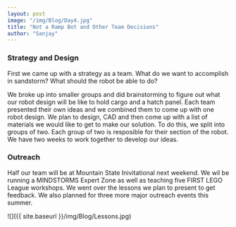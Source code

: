 ```yaml
---
layout: post
image: "/img/Blog/Day4.jpg"
title: "Not a Ramp Bot and Other Team Decisions"
author: "Sanjay"
---
```


### Strategy and Design

First we came up with a strategy as a team. What do we want to accomplish in sandstorm? What should the robot be able to do?

We broke up into smaller groups and did brainstorming to figure out what our robot design will be like to hold cargo and a hatch panel. Each team presented their own ideas and we combined them to come up with one robot design. We plan to design, CAD and then come up with a list of materials we would like to get to make our solution. To do this, we split into groups of two. Each group of two is resposible for their section of the robot.  We have two weeks to work together to develop our ideas.

### Outreach

Half our team will be at Mountain State Inivitational next weekend. We wil be running a MINDSTORMS Expert Zone as well as teaching five FIRST LEGO League workshops. We went over the lessons we plan to present to get feedback.  We also planned for three more major outreach events this summer.

![]({{ site.baseurl }}/img/Blog/Lessons.jpg)
